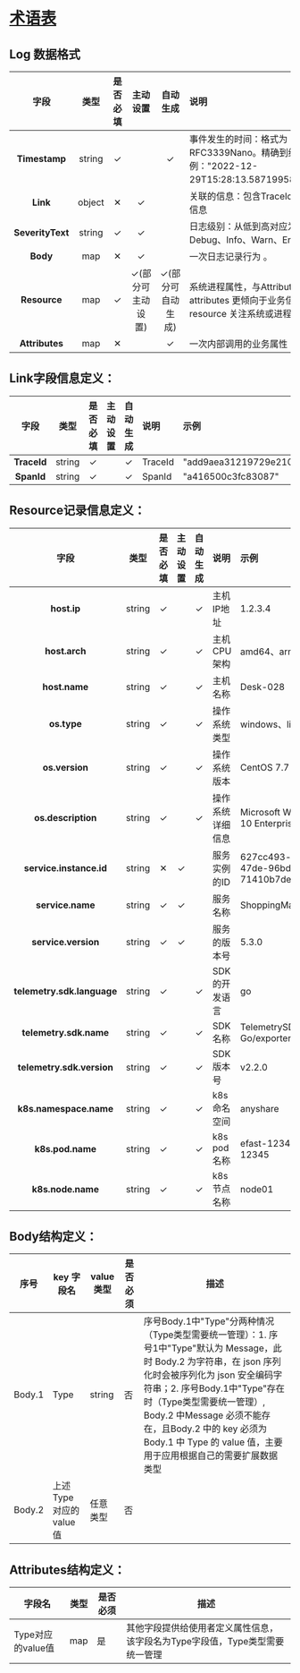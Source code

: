 # [术语表](https://confluence.aishu.cn/pages/viewpage.action?pageId=160886225)
## Log 数据格式
|      **字段**      | **类型** | **是否必填** |  **主动设置**  |  **自动生成**  | **说明**                                                                 |
|:----------------:|:------:|:--------:|:----------:|:----------:|:-----------------------------------------------------------------------|
|  **Timestamp**   | string |    ✓     |            |     ✓      | 事件发生的时间：格式为RFC3339Nano。精确到纳秒。示例："2022-12-29T15:28:13.587199587+08:00"。 |
|     **Link**     | object |    ✕     |     ✓      |            | 关联的信息：包含TraceId、SpanId的信息                                              |
| **SeverityText** | string |    ✓     |     ✓      |            | 日志级别：从低到高对应为Trace、Debug、Info、Warn、Error、Fatal                          |
|     **Body**     |  map   |    ✕     |     ✓      |            | 一次日志记录行为 。                                                             |
|   **Resource**   |  map   |    ✓     | ✓(部分可主动设置) | ✓(部分可自动生成) | 系统进程属性，与Attributes 区别在于attributes 更倾向于业务信息，resource 关注系统或进程上下文。        |
|  **Attributes**  |  map   |    ✕     |            |     ✓      | 一次内部调用的业务属性                                                            |

## Link字段信息定义：

|   **字段**    | **类型** | **是否必填** | **主动设置** | **自动生成** | **说明**  | **示例**                             |
|:-----------:|:------:|:--------:|:--------:|:--------:|:--------|:-----------------------------------|
| **TraceId** | string |    ✓     |          |    ✓     | TraceId | "add9aea31219729e2100cbe05fd24992" |
| **SpanId**  | string |    ✓     |          |    ✓     | SpanId  | "a416500c3fc83087"                 |

## Resource记录信息定义：

|           **字段**           | **类型** | **是否必填** | **主动设置** | **自动生成** | **说明**    | **示例**                               |
|:--------------------------:|:------:|:--------:|:--------:|:--------:|:----------|:-------------------------------------|
|        **host.ip**         | string |    ✓     |          |    ✓     | 主机IP地址    | 1.2.3.4                              |
|       **host.arch**        | string |    ✓     |          |    ✓     | 主机CPU架构   | amd64、arm64                          |
|       **host.name**        | string |    ✓     |          |    ✓     | 主机名称      | Desk-028                             |
|        **os.type**         | string |    ✓     |          |    ✓     | 操作系统类型    | windows、linux                        |
|       **os.version**       | string |    ✓     |          |    ✓     | 操作系统版本    | CentOS 7.7                           |
|     **os.description**     | string |    ✓     |          |    ✓     | 操作系统详细信息  | Microsoft Windows 10 Enterprise      |
|  **service.instance.id**   | string |    ✕     |    ✓     |          | 服务实例的ID   | 627cc493-f310-47de-96bd-71410b7dec09 |
|      **service.name**      | string |    ✓     |    ✓     |          | 服务名称      | ShoppingMart                         |
|    **service.version**     | string |    ✓     |    ✓     |          | 服务的版本号    | 5.3.0                                |
| **telemetry.sdk.language** | string |    ✓     |          |    ✓     | SDK的开发语言  | go                                   |
|   **telemetry.sdk.name**   | string |    ✓     |          |    ✓     | SDK名称     | TelemetrySDK-Go/exporters/artrace    |
| **telemetry.sdk.version**  | string |    ✓     |          |    ✓     | SDK版本号    | v2.2.0                               |
|   **k8s.namespace.name**   | string |    ✓     |          |    ✓     | k8s 命名空间  | anyshare                             |
|      **k8s.pod.name**      | string |    ✓     |          |    ✓     | k8s pod名称 | efast-123456789-12345                |
|     **k8s.node.name**      | string |    ✓     |          |    ✓     | k8s 节点名称  | node01                               |

## Body结构定义：

| **序号** | **key 字段名**         | **value 类型** | **是否必须** | **描述**                                                                                                                                                                                                                               |
|--------|---------------------|--------------|----------|--------------------------------------------------------------------------------------------------------------------------------------------------------------------------------------------------------------------------------------|
| Body.1 | Type                | string       | 否        | 序号Body.1中"Type"分两种情况（Type类型需要统一管理）：1. 序号1中"Type"默认为 Message，此时 Body.2 为字符串，在 json 序列化时会被序列化为 json 安全编码字符串；2. 序号Body.1中"Type"存在时（Type类型需要统一管理）, Body.2 中Message 必须不能存在，且Body.2 中的 key 必须为 Body.1 中 Type 的 value 值，主要用于应用根据自己的需要扩展数据类型 |
| Body.2 | 上述 Type 对应的 value 值 | 任意类型         | 否        |                                                                                                                                                                                                                                      |

## Attributes结构定义：

| **字段名**       | **类型** | **是否必须** | **描述**                                     |
|---------------|--------|----------|--------------------------------------------|
| Type对应的value值 | map    | 是        | 其他字段提供给使用者定义属性信息，该字段名为Type字段值，Type类型需要统一管理 |